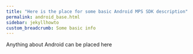 ```yaml
---
title: "Here is the place for some basic Android MPS SDK description"
permalink: android_base.html
sidebar: jekyllhowto
custom_breadcrumb: Some basic info
---
```


Anything about Android can be placed here